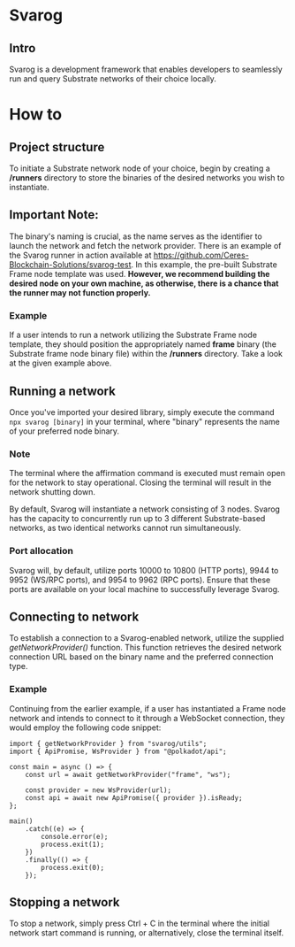 # Svarog

## Intro
Svarog is a development framework that enables developers to seamlessly run and query Substrate networks of their choice locally.



# How to


## Project structure
To initiate a Substrate network node of your choice, begin by creating a **/runners** directory to store the binaries of the desired networks you wish to instantiate.

## Important Note:

The binary's naming is crucial, as the name serves as the identifier to launch the network and fetch the network provider. There is an example of the Svarog runner in action available at https://github.com/Ceres-Blockchain-Solutions/svarog-test. In this example, the pre-built Substrate Frame node template was used. **However, we recommend building the desired node on your own machine, as otherwise, there is a chance that the runner may not function properly.**


### Example

If a user intends to run a network utilizing the Substrate Frame node template, they should position the appropriately named **frame** binary (the Substrate frame node binary file) within the **/runners** directory. Take a look at the given example above.



## Running a network

Once you've imported your desired library, simply execute the command `npx svarog [binary]` in your terminal, where "binary" represents the name of your preferred node binary.

### Note
The terminal where the affirmation command is executed must remain open for the network to stay operational. Closing the terminal will result in the network shutting down.

By default, Svarog will instantiate a network consisting of 3 nodes. Svarog has the capacity to concurrently run up to 3 different Substrate-based networks, as two identical networks cannot run simultaneously.


### Port allocation

Svarog will, by default, utilize ports 10000 to 10800 (HTTP ports), 9944 to 9952 (WS/RPC ports), and 9954 to 9962 (RPC ports). Ensure that these ports are available on your local machine to successfully leverage Svarog.



## Connecting to network

To establish a connection to a Svarog-enabled network, utilize the supplied *getNetworkProvider()* function. This function retrieves the desired network connection URL based on the binary name and the preferred connection type.

### Example

Continuing from the earlier example, if a user has instantiated a Frame node network and intends to connect to it through a WebSocket connection, they would employ the following code snippet:

```node
import { getNetworkProvider } from "svarog/utils";
import { ApiPromise, WsProvider } from "@polkadot/api";

const main = async () => {
    const url = await getNetworkProvider("frame", "ws");

    const provider = new WsProvider(url);
    const api = await new ApiPromise({ provider }).isReady;
};

main()
    .catch((e) => {
        console.error(e);
        process.exit(1);
    })
    .finally(() => {
        process.exit(0);
    });
```


## Stopping a network

To stop a network, simply press Ctrl + C in the terminal where the initial network start command is running, or alternatively, close the terminal itself.

